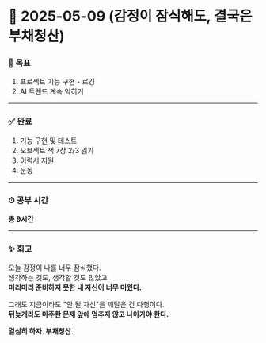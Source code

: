 # 📅 2025-05-09 (감정이 잠식해도, 결국은 부채청산)

### 🎯 목표
1. 프로젝트 기능 구현 - 로깅  
2. AI 트렌드 계속 익히기  

---

### ✅ 완료
1. 기능 구현 및 테스트  
2. 오브젝트 책 7장 2/3 읽기  
3. 이력서 지원  
4. 운동

---

### ⏱ 공부 시간  
**총 9시간**

---

### ✨ 회고  
오늘 감정이 나를 너무 잠식했다.  
생각하는 것도, 생각할 것도 많았고  
**미리미리 준비하지 못한 내 자신이 너무 미웠다.**

그래도 지금이라도 "안 될 자신"을 깨달은 건 다행이다.  
**뒤늦게라도 마주한 문제 앞에 멈추지 않고 나아가야 한다.**

**열심히 하자. 부채청산.**
